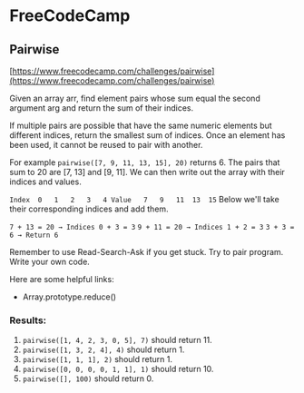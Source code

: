 # FreeCodeCamp
## Pairwise    

[https://www.freecodecamp.com/challenges/pairwise](https://www.freecodecamp.com/challenges/pairwise)

Given an array arr, find element pairs whose sum equal the second argument arg and return the sum of their indices.

If multiple pairs are possible that have the same numeric elements but different indices, return the smallest sum of indices. Once an element has been used, it cannot be reused to pair with another.

For example `pairwise([7, 9, 11, 13, 15], 20)` returns 6. The pairs that sum to 20 are [7, 13] and [9, 11]. We can then write out the array with their indices and values.

`Index	0	1	2	3	4
Value	7	9	11	13	15`
Below we'll take their corresponding indices and add them.

`7 + 13 = 20 → Indices 0 + 3 = 3`
`9 + 11 = 20 → Indices 1 + 2 = 3`
`3 + 3 = 6 → Return 6`

Remember to use Read-Search-Ask if you get stuck. Try to pair program. Write your own code.

Here are some helpful links:

* Array.prototype.reduce()

### Results:
1. `pairwise([1, 4, 2, 3, 0, 5], 7)` should return 11.
1. `pairwise([1, 3, 2, 4], 4)` should return 1.
1. `pairwise([1, 1, 1], 2)` should return 1.
1. `pairwise([0, 0, 0, 0, 1, 1], 1)` should return 10.
1. `pairwise([], 100)` should return 0.